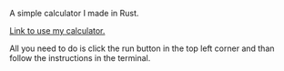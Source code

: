 A simple calculator I made in Rust.


[Link to use my calculator.](https://play.rust-lang.org/?version=stable&mode=debug&edition=2021&gist=a8dfd8d67e47085c3ce7ec0b6fef1fa4)

All you need to do is click the run button in the top left corner and than follow the instructions in the terminal.